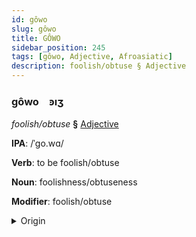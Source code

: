 ```yaml
---
id: gôwo
slug: gôwo
title: GÔWO
sidebar_position: 245
tags: [gôwo, Adjective, Afroasiatic]
description: foolish/obtuse § Adjective
---
```


### gôwo&emsp;<span kind="abugida">ꜿıʒ</span>

*foolish/obtuse* **§** [Adjective](../../tags/Adjective)

**IPA**: /ˈgo.wɑ/

**Verb**: to be foolish/obtuse

**Noun**: foolishness/obtuseness

**Modifier**: foolish/obtuse

<details>
    <summary>Origin</summary>
    Oromo gowwaa /gɔwːɑː/<br/>
    <em>Afroasiatic Language Family</em>
</details>